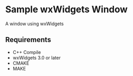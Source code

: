 # Sample wxWidgets Window

A window using wxWidgets

## Requirements

- C++ Compile
- wxWidgets 3.0 or later
- CMAKE
- MAKE

